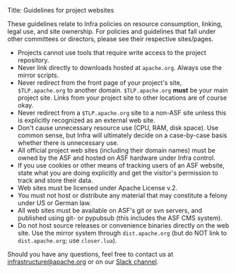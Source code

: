 Title: Guidelines for project websites

These guidelines relate to Infra policies on resource consumption, linking, legal use, and site ownership. For policies and guidelines that fall under other committees or directors, please see their respective sites/pages.

- Projects cannot use tools that require write access to the project repository.
- Never link directly to downloads hosted at `apache.org`. Always use the mirror scripts.
- Never redirect from the front page of your project's site, `$TLP.apache.org` to another domain. `$TLP.apache.org` **must** be your main project site. Links from your project site to other locations are of course okay.
- Never redirect from a `$TLP.apache.org` site to a non-ASF site unless this is explicitly recognized as an external web site.
- Don't cause unnecessary resource use (CPU, RAM, disk space). Use common sense, but Infra will ultimately decide on a case-by-case basis whether there is unnecessary use.
- All official project web sites (including their domain names) must be owned by the ASF and hosted on ASF hardware under Infra control.
- If you use cookies or other means of tracking users of an ASF website, state what you are doing explicitly and get the visitor's permission to track and store their data.
- Web sites must be licensed under Apache License v.2.
- You must not host or distribute any material that may constitute a felony under US or German law.
- All web sites must be available on ASF's git or svn servers, and published using git- or pypubsub (this includes the ASF CMS system).
- Do not host source releases or convenience binaries directly on the web site. Use the mirror system through `dist.apache.org` (but do NOT link to `dist.apache.org`; use `closer.lua`).

Should you have any questions, feel free to contact us at <a href="mailto:infrastructure@apache.org" target="_blank">infrastructure@apache.org</a> or on our <a href="https://the-asf.slack.com" target="_blank">Slack channel</a>.
